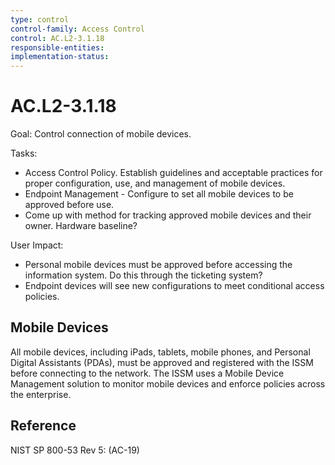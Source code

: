 ```yaml
---
type: control
control-family: Access Control
control: AC.L2-3.1.18
responsible-entities:
implementation-status:
---
```


# AC.L2-3.1.18

Goal: Control connection of mobile devices.

Tasks:

- Access Control Policy. Establish guidelines and acceptable practices for proper configuration, use, and management of mobile devices.
- Endpoint Management - Configure to set all mobile devices to be approved before use.
- Come up with method for tracking approved mobile devices and their owner. Hardware baseline?

User Impact:

- Personal mobile devices must be approved before accessing the information system. Do this through the ticketing system?
- Endpoint devices will see new configurations to meet conditional access policies.


## Mobile Devices

All mobile devices, including iPads, tablets, mobile phones, and Personal Digital Assistants (PDAs), must be approved and registered with the ISSM before connecting to the network. The ISSM uses a Mobile Device Management solution to monitor mobile devices and enforce policies across the enterprise.

## Reference

NIST SP 800-53 Rev 5: (AC-19)